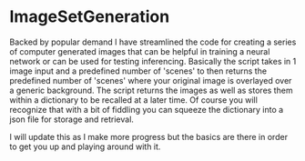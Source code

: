 # ImageSetGeneration

Backed by popular demand I have streamlined the code for creating a series of computer generated images that can be helpful in training a neural network or can be used for testing inferencing. Basically the script takes in 1 image input and a predefined number of 'scenes' to then returns the predefined number of 'scenes' where your original image is overlayed over a generic background. The script returns the images as well as stores them within a dictionary to be recalled at a later time. Of course you will recognize that with a bit of fiddling you can squeeze the dictionary into a json file for storage and retrieval. 

I will update this as I make more progress but the basics are there in order to get you up and playing around with it.
